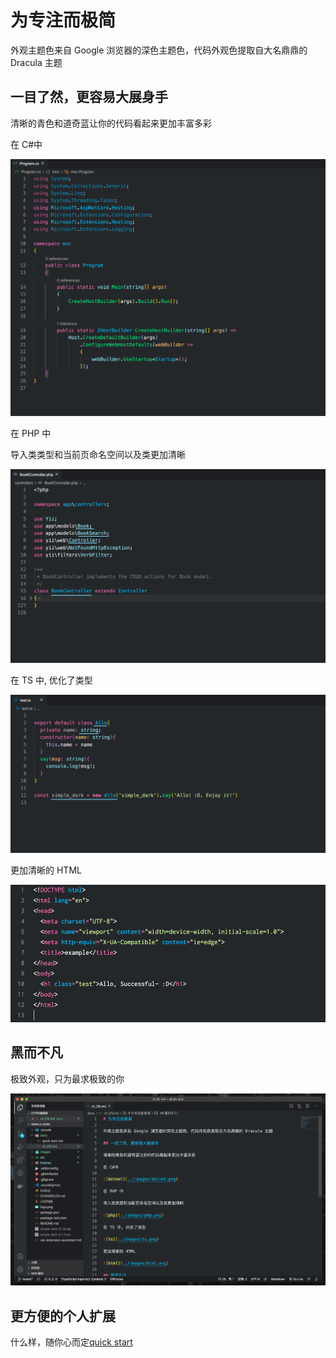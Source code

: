 # 为专注而极简

外观主题色来自 Google 浏览器的深色主题色，代码外观色提取自大名鼎鼎的 Dracula 主题

## 一目了然，更容易大展身手

清晰的青色和道奇蓝让你的代码看起来更加丰富多彩

在 C#中

![dotnet](../images/dotnet.png)

在 PHP 中

导入类类型和当前页命名空间以及类更加清晰

![php](../images/php.png)

在 TS 中, 优化了类型

![ts](../images/ts.png)

更加清晰的 HTML

![html](../images/html.png)

## 黑而不凡

极致外观，只为最求极致的你

![外观](../images/appearance.png)

## 更方便的个人扩展

什么样，随你心而定[quick  start](./quick_start.md)

